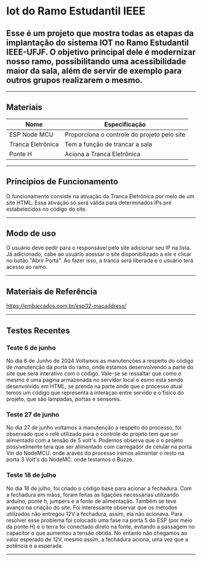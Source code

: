 # Iot do Ramo Estudantil IEEE

## Esse é um projeto que mostra todas as etapas da implantação do sistema IOT no Ramo Estudantil IEEE-UFJF. O objetivo principal dele é modernizar nosso ramo, possibilitando uma acessibilidade maior da sala, além de servir de exemplo para outros grupos realizarem o mesmo.

_____________________________________________________________________________________________________________________________________

## Materiais

|        Nome          |    Especificação                           |
|----------------------|--------------------------------------------|
| ESP Node MCU         | Proporciona o controle do projeto pelo site|
| Tranca Eletrônica    | Tem a função de trancar a sala             |
| Ponte H              | Aciona a Tranca Eletrônica                 |

_____________________________________________________________________________________________________________________________________

## Príncipios de Funcionamento 

O funcionamento consiste na ativação da Tranca Eletrônica por meio de um site HTML. Essa ativação só será válida para determinados IPs pré estabelecidos no código do site.

________________________________________________________________________________________________________________________________________

## Modo de uso

O usuário deve pedir para o responsável pelo site adicionar seu IP na lista. Já adicionado, cabe ao usuário acessar o site disponibilizado a ele e clicar no botão "Abrir Porta". Ao fazer isso, a tranca será liberada e o usuário terá acesso ao ramo.

_______________________________________________________________________________________________________________________________________

## Materiais de Referência

https://embarcados.com.br/esp32-macaddress/

__________________________________________________________________________________________________________________________________________

## Testes Recentes

### Teste 6 de junho
No dia 6 de Junho de 2024 Voltamos as manutenções a respeito do código de manutenção da porta do ramo, onde estamos desenvolvendo a parte do site que será interativo com o código. Vale-se se ressaltar que como o mesmo é uma pagina armazenada no servidor local o esmo esta sendo desenvolvido em HTML, se prenda na parte onde que o processo atual temos um código que representa a interaçao entre servido e o fisico do projeto, que são lampadas, portas e sensores. 

### Teste 27 de junho
No dia 27 de junho voltamos a manutenção a respeito do processo, foi observado que o relê utilizado para o controle do projeto tem que ser alimentado com a tensão de 5 volt's. Podemos observa que o o projeto possivelmente tera que ser alimentado com carregador de celular na porta Vin do NodeMCU. onde aravés do processo iremos alimentar o resto na porta 3 Volt's do NodeMC. onde testamos o Buzze.

### Teste 18 de julho
No dia 18 de julho, foi criado o código base para acionar a fechadura. Com a fechadura em mãos, foram feitas as ligações necessárias utilizando arduino, ponte h, jumpers e a fonte de alimentação. Também se teve avanço na criação do site. Foi interessante observar que os métodos utilizados não entregou 12V a fechadura, assim, ela não acionava. Para resolver esse problema foi colocado uma fase na porta 5 do ESP (por meio da ponte H) e o terra foi conectado direto na fonte, evitando a passagem no capacitor o que aumentou a tensão obtida. No entanto não chegamos ao valor esperado de 12V, mesmo assim, a fechadura aciona, uma vez que a potência é a esperada.

__________________________________________________________________________________________________________________________________________________________________________________

